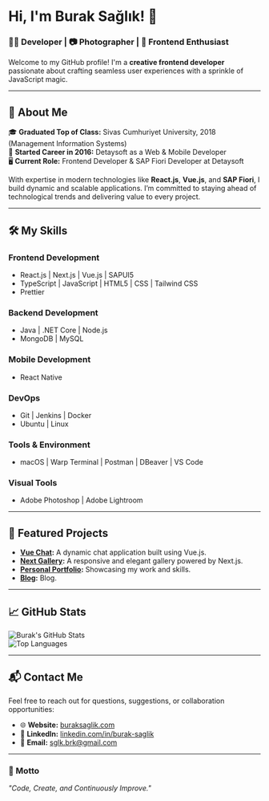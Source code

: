 # Hi, I'm Burak Sağlık! 👋  
### 🧑‍💻 Developer | 📷 Photographer | 🚀 Frontend Enthusiast  

Welcome to my GitHub profile! I'm a **creative frontend developer** passionate about crafting seamless user experiences with a sprinkle of JavaScript magic.  

---

## 📖 About Me  
🎓 **Graduated Top of Class:** Sivas Cumhuriyet University, 2018 (Management Information Systems)  
💼 **Started Career in 2016:** Detaysoft as a Web & Mobile Developer  
🖥️ **Current Role:** Frontend Developer & SAP Fiori Developer at Detaysoft  

With expertise in modern technologies like **React.js**, **Vue.js**, and **SAP Fiori**, I build dynamic and scalable applications. I’m committed to staying ahead of technological trends and delivering value to every project.  

---

## 🛠️ My Skills  

### **Frontend Development**  
- React.js | Next.js | Vue.js | SAPUI5  
- TypeScript | JavaScript | HTML5 | CSS | Tailwind CSS  
- Prettier  

### **Backend Development**  
- Java | .NET Core | Node.js  
- MongoDB | MySQL  

### **Mobile Development**  
- React Native  

### **DevOps**  
- Git | Jenkins | Docker  
- Ubuntu | Linux  

### **Tools & Environment**  
- macOS | Warp Terminal | Postman | DBeaver | VS Code  

### **Visual Tools**  
- Adobe Photoshop | Adobe Lightroom  

---

## 🌟 Featured Projects  

- **[Vue Chat](#):** A dynamic chat application built using Vue.js.  
- **[Next Gallery](#):** A responsive and elegant gallery powered by Next.js.  
- **[Personal Portfolio](https://buraksaglik.com):** Showcasing my work and skills.
- **[Blog](https://blog.buraksaglik.com):** Blog.  

---

## 📈 GitHub Stats  
 ![Burak's GitHub Stats](https://github-readme-stats.vercel.app/api?username=sglkbrk&show_icons=true&theme=radical)  
 ![Top Languages](https://github-readme-stats.vercel.app/api/top-langs/?username=sglkbrk&layout=compact&theme=radical) 

---

## 📬 Contact Me  
Feel free to reach out for questions, suggestions, or collaboration opportunities:  
- 🌐 **Website:** [buraksaglik.com](https://buraksaglik.com)  
- 💼 **LinkedIn:** [linkedin.com/in/burak-saglik](https://www.linkedin.com/in/burak-saglik)  
- 📧 **Email:** [sglk.brk@gmail.com](mailto:sglk.brk@gmail.com)  

---

### 🎯 Motto  
*"Code, Create, and Continuously Improve."*  
